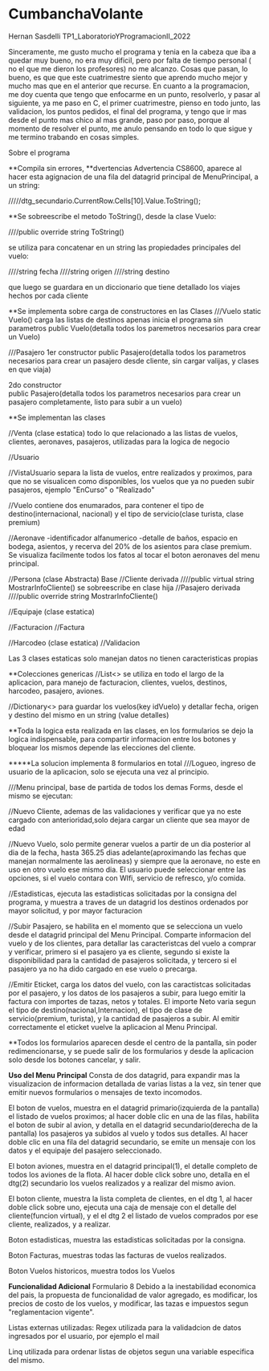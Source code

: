 # CumbanchaVolante
Hernan Sasdelli 
TP1_LaboratorioYProgramacionII_2022

Sinceramente, me gusto mucho el programa y tenia en la cabeza que iba a quedar muy bueno, no era muy dificil, pero por falta de tiempo personal ( no el que me dieron los profesores) no me alcanzo. Cosas que pasan, lo bueno, es que que este cuatrimestre siento que aprendo mucho mejor y mucho mas que en el anterior que recurse.
En cuanto a la programacion, me doy cuenta que tengo que enfocarme en un punto, resolverlo, y pasar al siguiente, ya me paso en C, el primer cuatrimestre, pienso en todo junto, las validacion, los puntos pedidos, el final del programa, y tengo que ir mas desde el punto mas chico al mas grande, paso por paso, porque al momento de resolver el punto, me anulo pensando en todo lo que sigue y me termino trabando en cosas simples.


Sobre el programa

**Compila sin errores, 
**dvertencias
  Advertencia	CS8600, aparece al hacer esta agignacion de una fila del datagrid principal de MenuPrincipal, a un string:  
  
/////dtg_secundario.CurrentRow.Cells[10].Value.ToString();

**Se sobreescribe el metodo ToString(), desde la clase Vuelo:
 
 ////public override string ToString()
 
 se utiliza para concatenar en un string las propiedades principales del vuelo:
 
////string fecha
////string origen
////string destino

que luego se guardara en un diccionario que tiene detallado los viajes hechos por cada cliente

**Se implementa sobre carga de constructores en las Clases
///Vuelo
  static Vuelo()  carga las listas de destinos apenas inicia el programa sin parametros
   public Vuelo(detalla todos los paremetros necesarios para crear un Vuelo)
   
///Pasajero
1er constructor
public Pasajero(detalla todos los parametros necesarios para crear un pasajero desde cliente, sin cargar valijas, y clases en que viaja)            

2do constructor  
 public Pasajero(detalla todos los parametros necesarios para crear un pasajero completamente, listo para subir a un vuelo)
 
 **Se implementan las clases 
 
 //Venta  (clase estatica) todo lo que relacionado a las listas de vuelos, clientes, aeronaves, pasajeros, utilizadas para la logica de negocio
 
 //Usuario
 
 //VistaUsuario separa la lista de vuelos, entre realizados y proximos, para que no se visualicen como disponibles, los vuelos que ya no pueden subir pasajeros, ejemplo "EnCurso" o "Realizado"
 
 //Vuelo contiene dos enumarados, para contener el tipo de destino(internacional, nacional) y el tipo de servicio(clase turista, clase premium)
 
 //Aeronave
 -identificador alfanumerico
 -detalle de baños, espacio en bodega, asientos, y recerva del 20% de los asientos para clase premium. Se visualiza facilmente todos los fatos al tocar el boton aeronaves del menu principal.
 
 //Persona (clase Abstracta) Base
 //Cliente derivada 
 ////public virtual string MostrarInfoCliente() se sobreescribe en clase hija
 //Pasajero derivada
 ////public override string MostrarInfoCliente()
 
 //Equipaje (clase estatica)
 
 //Facturacion
 //Factura
 
 //Harcodeo (clase estatica)
 //Validacion
 
 Las 3 clases estaticas solo manejan datos no tienen caracteristicas propias
 
 
 **Colecciones genericas
 //List<> se utiliza en todo el largo de la aplicacion, para manejo de facturacion, clientes, vuelos, destinos, harcodeo, pasajero, aviones.
 
 //Dictionary<> para guardar los vuelos(key idVuelo) y detallar fecha, origen y destino del mismo en un string (value detalles)
 
 
 **Toda la logica esta realizada en las clases, en los formularios se dejo la logica indispensable, para compartir informacion entre los botones y bloquear los mismos depende las elecciones del cliente.
 
*****La solucion implementa 8 formularios en total
///Logueo, ingreso de usuario de la aplicacion, solo se ejecuta una vez al principio.

///Menu principal, base de partida de todos los demas Forms,
desde el mismo se ejecutan:

//Nuevo Cliente, ademas de las validaciones y verificar que ya no este cargado con anterioridad,solo dejara cargar un cliente que sea mayor de edad

//Nuevo Vuelo, solo permite generar vuelos a partir de un dia posterior al dia de la fecha, hasta 365.25 dias adelante(aproximando las fechas que manejan normalmente las aerolineas) y siempre que la aeronave, no este en uso en otro vuelo ese mismo dia. El usuario puede seleccionar entre las opciones, si el vuelo contara con WIfi, servicio de refresco, y/o comida.

//Estadisticas, ejecuta las estadisticas solicitadas por la consigna del programa, 
y muestra a traves de un datagrid los destinos ordenados por mayor solicitud, y por mayor facturacion

//Subir Pasajero, se habilita en el momento que se selecciona un vuelo desde el datagrid principal del Menu Principal. Comparte informacion del vuelo y de los clientes, para detallar las caracteristcas del vuelo a comprar y verificar, primero si el pasajero ya es cliente, segundo si existe la disponibilidad para la cantidad de pasajeros solicitada, y tercero si el pasajero ya no ha dido cargado en ese vuelo o precarga.

//Emitir Eticket, carga los datos del vuelo, con las caractistcas solicitadas por el pasajero, y los datos de los pasajeros a subir, para luego emitir la factura con importes de tazas, netos y totales. El importe Neto varia segun el tipo de destino(nacional,Internacion), el tipo de clase de servicio(premium, turista), y la cantidad de pasajeros a subir.
Al emitir correctamente el eticket vuelve la aplicacion al Menu Principal.

**Todos los formularios aparecen desde el centro de la pantalla, sin poder redimencionarse, y se puede salir de los formularios y desde la aplicacion solo desde los botones cancelar, y salir.

**********Uso del Menu Principal**********
Consta de dos datagrid, para expandir mas la visualizacion de informacion detallada de varias listas a la vez, sin tener que emitir nuevos formularios o mensajes de texto incomodos.

El boton de vuelos, muestra en el datagrid primario(izquierda de la pantalla) el listado de vuelos proximos; al hacer doble clic en una de las filas, habilita el boton de subir al avion, y detalla en el datagrid secundario(derecha de la pantalla) los pasajeros ya subidos al vuelo y todos sus detalles. Al hacer doble clic en una fila del datagrid secundario, se emite un mensaje con los datos y el equipaje del pasajero seleccionado.

El boton aviones, muestra en el datagrid principal(1), el detalle completo de todos los aviones de la flota. Al hacer doble click sobre uno, detalla en el dtg(2) secundario los vuelos realizados y a realizar del mismo avion.

El boton cliente, muestra la lista completa de clientes, en el dtg 1, al hacer doble click sobre uno, ejecuta una caja de mensaje con el detalle del cliente(funcion virtual), y el el dtg 2 el listado de vuelos comprados por ese cliente, realizados, y a realizar.

Boton estadisticas, muestra las estadisticas solicitadas por la consigna.

Boton Facturas, muestras todas las facturas de vuelos realizados.

Boton Vuelos historicos, muestra todos los Vuelos

****Funcionalidad Adicional****
Formulario 8
Debido a la inestabilidad economica del pais, la propuesta de funcionalidad de valor agregado, es modificar, los precios de costo de los vuelos, y modificar, las tazas e impuestos segun "reglamentacion vigente".

Listas externas utilizadas:
Regex utilizada para la validadcion de datos ingresados por el usuario, por ejemplo el mail

Linq utilizada para ordenar listas de objetos segun una variable especifica del mismo.
